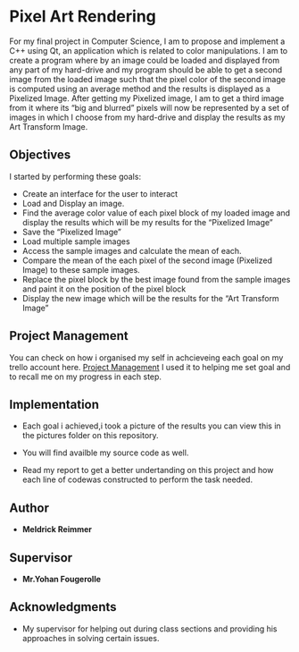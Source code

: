 # Pixel Art Rendering 

For my final project in Computer Science, I am to propose and implement a C++ using Qt, an application which is related to color manipulations. I am to create a program where by an image could be loaded and displayed from any part of my hard-drive and my program should be able to get a second image from the loaded image such that the pixel color of the second image is computed using an average method and the results is displayed as a Pixelized Image. After getting my Pixelized image, I am to get a third image from it where its “big and blurred” pixels will now be represented by a set of images in which I choose from my hard-drive and display the results as my Art Transform Image. 

## Objectives

I started by performing these goals:
  * Create an interface for the user to interact 
  * Load and Display an image.
  *	Find the average color value of each pixel block of my loaded image and display the results which will be my results for the “Pixelized Image”
  * Save the “Pixelized Image”
  * Load multiple sample images
  *	Access the sample images and calculate the mean of each.
  *	Compare the mean of the each pixel of the second image (Pixelized Image) to these sample images. 
  * Replace the pixel block by the best image found from the sample images and paint it on the position of the pixel block
  *	Display the new image which will be the results for the “Art Transform Image”

## Project Management

You can check on how i organised my self in achcieveing each goal on my trello account here. [Project Management](https://trello.com/b/Ml2bwbAE/pixel-art-rendering-project) I used it to helping me set goal and to recall me on my progress in each step. 


## Implementation

* Each goal i achieved,i took a picture of the results you can view this in the pictures folder on this repository.

* You will find availble my source code as well. 

* Read my report to get a better undertanding on this project and how each line of codewas constructed to perform the task needed. 



## Author

* **Meldrick Reimmer**

## Supervisor
* **Mr.Yohan Fougerolle** 

## Acknowledgments
* My supervisor for helping out during class sections and providing his approaches in solving certain issues. 
